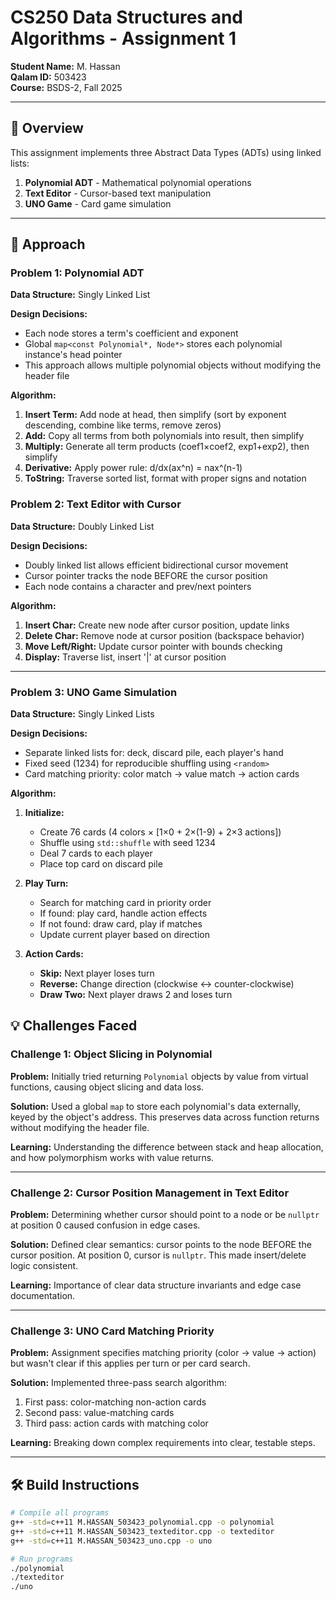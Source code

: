 # CS250 Data Structures and Algorithms - Assignment 1

**Student Name:** M. Hassan  
**Qalam ID:** 503423  
**Course:** BSDS-2, Fall 2025

---

## 📌 Overview

This assignment implements three Abstract Data Types (ADTs) using linked lists:
1. **Polynomial ADT** - Mathematical polynomial operations
2. **Text Editor** - Cursor-based text manipulation
3. **UNO Game** - Card game simulation

---

## 🎯 Approach

### **Problem 1: Polynomial ADT**

**Data Structure:** Singly Linked List

**Design Decisions:**
- Each node stores a term's coefficient and exponent
- Global `map<const Polynomial*, Node*>` stores each polynomial instance's head pointer
- This approach allows multiple polynomial objects without modifying the header file

**Algorithm:**
1. **Insert Term:** Add node at head, then simplify (sort by exponent descending, combine like terms, remove zeros)
2. **Add:** Copy all terms from both polynomials into result, then simplify
3. **Multiply:** Generate all term products (coef1×coef2, exp1+exp2), then simplify
4. **Derivative:** Apply power rule: d/dx(ax^n) = nax^(n-1)
5. **ToString:** Traverse sorted list, format with proper signs and notation


### **Problem 2: Text Editor with Cursor**

**Data Structure:** Doubly Linked List

**Design Decisions:**
- Doubly linked list allows efficient bidirectional cursor movement
- Cursor pointer tracks the node BEFORE the cursor position
- Each node contains a character and prev/next pointers

**Algorithm:**
1. **Insert Char:** Create new node after cursor position, update links
2. **Delete Char:** Remove node at cursor position (backspace behavior)
3. **Move Left/Right:** Update cursor pointer with bounds checking
4. **Display:** Traverse list, insert '|' at cursor position

---

### **Problem 3: UNO Game Simulation**

**Data Structure:**  Singly Linked Lists

**Design Decisions:**
- Separate linked lists for: deck, discard pile, each player's hand
- Fixed seed (1234) for reproducible shuffling using `<random>`
- Card matching priority: color match → value match → action cards

**Algorithm:**
1. **Initialize:**
   - Create 76 cards (4 colors × [1×0 + 2×(1-9) + 2×3 actions])
   - Shuffle using `std::shuffle` with seed 1234
   - Deal 7 cards to each player
   - Place top card on discard pile

2. **Play Turn:**
   - Search for matching card in priority order
   - If found: play card, handle action effects
   - If not found: draw card, play if matches
   - Update current player based on direction

3. **Action Cards:**
   - **Skip:** Next player loses turn
   - **Reverse:** Change direction (clockwise ↔ counter-clockwise)
   - **Draw Two:** Next player draws 2 and loses turn


## 💡 Challenges Faced

### **Challenge 1: Object Slicing in Polynomial**
**Problem:** Initially tried returning `Polynomial` objects by value from virtual functions, causing object slicing and data loss.

**Solution:** Used a global `map` to store each polynomial's data externally, keyed by the object's address. This preserves data across function returns without modifying the header file.

**Learning:** Understanding the difference between stack and heap allocation, and how polymorphism works with value returns.

---

### **Challenge 2: Cursor Position Management in Text Editor**
**Problem:** Determining whether cursor should point to a node or be `nullptr` at position 0 caused confusion in edge cases.

**Solution:** Defined clear semantics: cursor points to the node BEFORE the cursor position. At position 0, cursor is `nullptr`. This made insert/delete logic consistent.

**Learning:** Importance of clear data structure invariants and edge case documentation.

---

### **Challenge 3: UNO Card Matching Priority**
**Problem:** Assignment specifies matching priority (color → value → action) but wasn't clear if this applies per turn or per card search.

**Solution:** Implemented three-pass search algorithm:
1. First pass: color-matching non-action cards
2. Second pass: value-matching cards
3. Third pass: action cards with matching color

**Learning:** Breaking down complex requirements into clear, testable steps.

---

## 🛠️ Build Instructions

```bash
# Compile all programs
g++ -std=c++11 M.HASSAN_503423_polynomial.cpp -o polynomial
g++ -std=c++11 M.HASSAN_503423_texteditor.cpp -o texteditor
g++ -std=c++11 M.HASSAN_503423_uno.cpp -o uno

# Run programs
./polynomial
./texteditor
./uno
```
